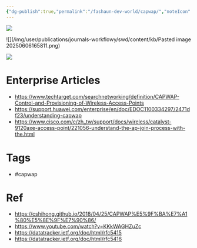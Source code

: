 ```yaml
---
{"dg-publish":true,"permalink":"/fashaun-dev-world/capwap/","noteIcon":""}
---
```


![](/img/user/publications/journals-workflowy/swd/content/kb/Pasted%20image%2020250606165811.png)


![](/img/user/publications/journals-workflowy/swd/content/kb/Pasted image 20250606165811.png)


![](/img/user/img/user/fashaun-dev-world/CAPWAP.png)

# Enterprise Articles
- https://www.techtarget.com/searchnetworking/definition/CAPWAP-Control-and-Provisioning-of-Wireless-Access-Points
- https://support.huawei.com/enterprise/en/doc/EDOC1100334297/2471df23/understanding-capwap
- https://www.cisco.com/c/zh_tw/support/docs/wireless/catalyst-9120axe-access-point/221056-understand-the-ap-join-process-with-the.html

# Tags
- #capwap
# Ref
- https://cshihong.github.io/2018/04/25/CAPWAP%E5%9F%BA%E7%A1%80%E5%8E%9F%E7%90%86/
- https://www.youtube.com/watch?v=KKkWAGHZuZc
- https://datatracker.ietf.org/doc/html/rfc5415
- https://datatracker.ietf.org/doc/html/rfc5416